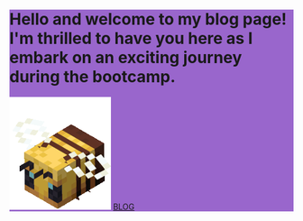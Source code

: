 <div style="background-color: #9966CC">
<h1>Hello and welcome to my blog page! I'm thrilled to have you here as I embark on an exciting journey during the bootcamp.</h1>

![Gif of a minecraft bee](img/minecraft-minecraft-bee.gif)
[BLOG](https://xpoweroutage.github.io/blog)
</div>
